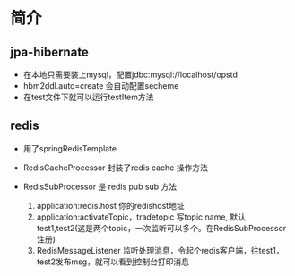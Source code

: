# 简介

## jpa-hibernate

* 在本地只需要装上mysql，配置jdbc:mysql://localhost/opstd
* hbm2ddl.auto=create 会自动配置secheme
* 在test文件下就可以运行testItem方法

## redis

* 用了springRedisTemplate

* RedisCacheProcessor 封装了redis cache 操作方法 

* RedisSubProcessor 是 redis pub sub 方法
  1. application:redis.host 你的redishost地址
  2. application:activateTopic，tradetopic 写topic name, 默认test1,test2(这是两个topic，一次监听可以多个。在RedisSubProcessor注册)
  3. RedisMessageListener 监听处理消息，令起个redis客户端，往test1，test2发布msg，就可以看到控制台打印消息

